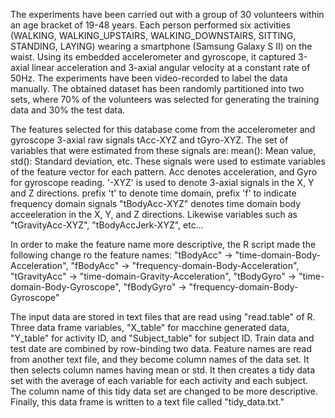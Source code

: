The experiments have been carried out with a group of 30 volunteers within an age bracket of 19-48 years. Each person performed six activities (WALKING, WALKING_UPSTAIRS, WALKING_DOWNSTAIRS, SITTING, STANDING, LAYING) wearing a smartphone (Samsung Galaxy S II) on the waist. Using its embedded accelerometer and gyroscope, it captured 3-axial linear acceleration and 3-axial angular velocity at a constant rate of 50Hz. The experiments have been video-recorded to label the data manually. The obtained dataset has been randomly partitioned into two sets, where 70% of the volunteers was selected for generating the training data and 30% the test data.

The features selected for this database come from the accelerometer and gyroscope 3-axial raw signals tAcc-XYZ and tGyro-XYZ. The set of variables that were estimated from these signals are: mean(): Mean value, std(): Standard deviation, etc. These signals were used to estimate variables of the feature vector for each pattern. Acc denotes acceleration, and Gyro for gyroscope reading. '-XYZ' is used to denote 3-axial signals in the X, Y and Z directions.
prefix 't' to denote time domain, prefix 'f' to indicate frequency domain signals
"tBodyAcc-XYZ" denotes time domain body acceeleration in the X, Y, and Z directions. Likewise variables such as "tGravityAcc-XYZ", "tBodyAccJerk-XYZ", etc...



In order to make the feature name more descriptive, the R script made the following change ro the feature names:
"tBodyAcc" -> "time-domain-Body-Acceleration", "fBodyAcc" -> "frequency-domain-Body-Acceleration", "tGravityAcc" -> "time-domain-Gravity-Acceleration", "tBodyGyro" -> "time-domain-Body-Gyroscope", "fBodyGyro" -> "frequency-domain-Body-Gyroscope"

The input data are stored in text files that are read using "read.table" of R. Three data frame variables, "X_table" for macchine generated data, "Y_table" for activity ID, and "Subject_table" for subject ID. Train data and test date are combined by row-binding two data. Feature names are read from another text file, and they become column names of the data set. It then selects column names having mean or std. It then creates a tidy data set with the average of each variable for each activity and each subject. The column name of  this tidy data set are changed to be more descriptive. Finally, this data frame is written to a text file called "tidy_data.txt."
